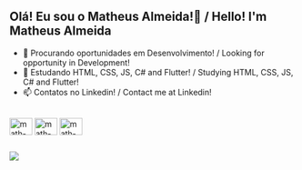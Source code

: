 ## Olá! Eu sou o Matheus Almeida!👋 / Hello! I'm Matheus Almeida

- 🔭 Procurando oportunidades em Desenvolvimento! / Looking for opportunity in Development!
- 🌱 Estudando HTML, CSS, JS, C# and Flutter! / Studying HTML, CSS, JS, C# and Flutter!
- 📫 Contatos no Linkedin! / Contact me at Linkedin! 

<div style="display: inline_block"><br>
  <img align="center" alt="math-kotlin" height="30" width="40" <img src="https://cdn.jsdelivr.net/gh/devicons/devicon/icons/kotlin/kotlin-original.svg" />
  <img align="center" alt="math-csharp" height="30" width="40" <img src="https://cdn.jsdelivr.net/gh/devicons/devicon/icons/csharp/csharp-original.svg" />
  <img align="center" alt="math-cplusplus" height="30" width="40" <img src="https://cdn.jsdelivr.net/gh/devicons/devicon/icons/cplusplus/cplusplus-original.svg" />
</div>

##

<div
  <a href="https://www.linkedin.com/in/matheusalmeida-/" target="_blank"><img src="https://img.shields.io/badge/LinkedIn-0077B5?style=for-the-badge&logo=linkedin&logoColor=white" target="_blank"></a> 
  
</div>

##
